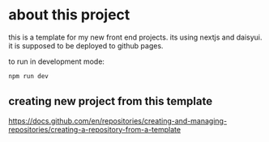# about this project

this is a template for my new front end projects. its using nextjs and daisyui. it is supposed to be deployed to github pages.

to run in development mode:

```bash
npm run dev
```

## creating new project from this template

https://docs.github.com/en/repositories/creating-and-managing-repositories/creating-a-repository-from-a-template